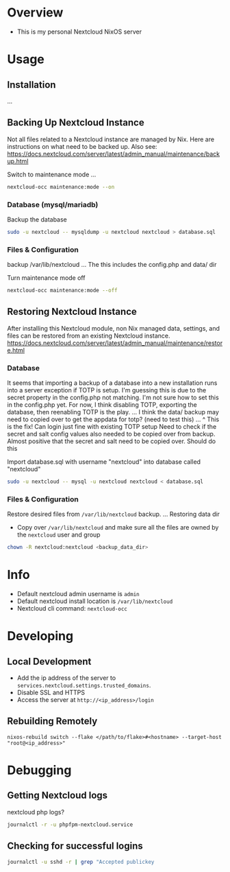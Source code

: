 # Overview
- This is my personal Nextcloud NixOS server

# Usage
## Installation
...
## Backing Up Nextcloud Instance
Not all files related to a Nextcloud instance are managed by Nix.  Here are instructions on what need to be backed up.
Also see: https://docs.nextcloud.com/server/latest/admin_manual/maintenance/backup.html

Switch to maintenance mode
...
```sh
nextcloud-occ maintenance:mode --on
```

### Database (mysql/mariadb)
Backup the database
```sh
sudo -u nextcloud -- mysqldump -u nextcloud nextcloud > database.sql
```

### Files & Configuration
backup /var/lib/nextcloud 
...
The this includes the config.php and data/ dir

Turn maintenance mode off
```sh
nextcloud-occ maintenance:mode --off
```


## Restoring Nextcloud Instance
After installing this Nextcloud module, non Nix managed data, settings, and files can be restored from an existing Nextcloud instance.
https://docs.nextcloud.com/server/latest/admin_manual/maintenance/restore.html

### Database
It seems that importing a backup of a database into a new installation runs into a server exception if TOTP is setup.  I'm guessing this is due to the secret property in the config.php not matching.
I'm not sure how to set this in the config.php yet.
For now, I think disabling TOTP, exporting the database, then reenabling TOTP is the play.
...
I think the data/ backup may need to copied over to get the appdata for totp? (need to test this)
...
^ This is the fix!  Can login just fine with existing TOTP setup
Need to check if the secret and salt config values also needed to be copied over from backup.  Almost positive that the secret and salt need to be copied over.  Should do this

Import database.sql with username "nextcloud" into database called "nextcloud"
```sh
sudo -u nextcloud -- mysql -u nextcloud nextcloud < database.sql
```

### Files & Configuration
Restore desired files from `/var/lib/nextcloud` backup.
...
Restoring data dir
- Copy over `/var/lib/nextcloud` and make sure all the files are owned by the `nextcloud` user and group
```sh
chown -R nextcloud:nextcloud <backup_data_dir>
```

# Info
- Default nextcloud admin username is `admin`
- Default nextcloud install location is `/var/lib/nextcloud`
- Nextcloud cli command: `nextcloud-occ`

# Developing
## Local Development
- Add the ip address of the server to `services.nextcloud.settings.trusted_domains`.
- Disable SSL and HTTPS
- Access the server at `http://<ip_address>/login`

## Rebuilding Remotely
`nixos-rebuild switch --flake </path/to/flake>#<hostname> --target-host "root@<ip_address>"`

# Debugging
## Getting Nextcloud logs
nextcloud php logs?
```sh
journalctl -r -u phpfpm-nextcloud.service
```
## Checking for successful logins
```sh
journalctl -u sshd -r | grep "Accepted publickey
```
